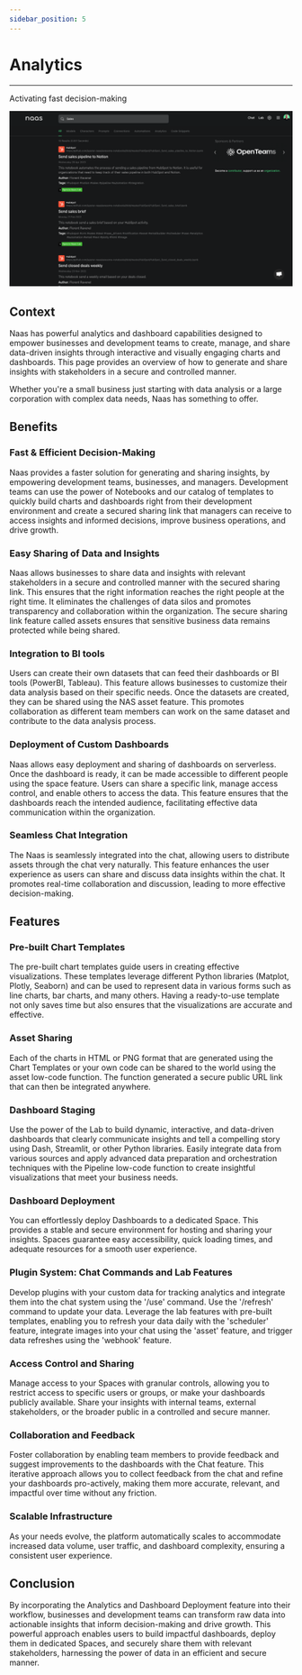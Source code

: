 ```yaml
---
sidebar_position: 5
---
```

# Analytics
---

Activating fast decision-making

![DataAITemplates](./img/search-sales-templates.png)
## Context

Naas has powerful analytics and dashboard capabilities designed to empower businesses and development teams to create, manage, and share data-driven insights through interactive and visually engaging charts and dashboards. This page provides an overview of how to generate and share insights with stakeholders in a secure and controlled manner.

Whether you're a small business just starting with data analysis or a large corporation with complex data needs, Naas has something to offer.

## Benefits

### Fast & Efficient Decision-Making

Naas provides a faster solution for generating and sharing insights, by empowering development teams, businesses, and managers. Development teams can use the power of Notebooks and our catalog of templates to quickly build charts and dashboards right from their development environment and create a secured sharing link that managers can receive to access insights and informed decisions, improve business operations, and drive growth.

### Easy Sharing of Data and Insights

Naas allows businesses to share data and insights with relevant stakeholders in a secure and controlled manner with the secured sharing link. This ensures that the right information reaches the right people at the right time. It eliminates the challenges of data silos and promotes transparency and collaboration within the organization. The secure sharing link feature called assets ensures that sensitive business data remains protected while being shared.

### Integration to BI tools

Users can create their own datasets that can feed their dashboards or BI tools (PowerBI, Tableau). This feature allows businesses to customize their data analysis based on their specific needs. Once the datasets are created, they can be shared using the NAS asset feature. This promotes collaboration as different team members can work on the same dataset and contribute to the data analysis process.

### Deployment of Custom Dashboards

Naas allows easy deployment and sharing of dashboards on serverless. Once the dashboard is ready, it can be made accessible to different people using the space feature. Users can share a specific link, manage access control, and enable others to access the data. This feature ensures that the dashboards reach the intended audience, facilitating effective data communication within the organization.

### Seamless Chat Integration

The Naas is seamlessly integrated into the chat, allowing users to distribute assets through the chat very naturally. This feature enhances the user experience as users can share and discuss data insights within the chat. It promotes real-time collaboration and discussion, leading to more effective decision-making.

## Features

### Pre-built Chart Templates

The pre-built chart templates guide users in creating effective visualizations. These templates leverage different Python libraries (Matplot, Plotly, Seaborn) and can be used to represent data in various forms such as line charts, bar charts, and many others. Having a ready-to-use template not only saves time but also ensures that the visualizations are accurate and effective. 

### Asset Sharing

Each of the charts in HTML or PNG format that are generated using the Chart Templates or your own code can be shared to the world using the asset low-code function. The function generated a secure public URL link that can then be integrated anywhere.

### Dashboard Staging

Use the power of the Lab to build dynamic, interactive, and data-driven dashboards that clearly communicate insights and tell a compelling story using Dash, Streamlit, or other Python libraries. Easily integrate data from various sources and apply advanced data preparation and orchestration techniques with the Pipeline low-code function to create insightful visualizations that meet your business needs. 

### Dashboard Deployment

You can effortlessly deploy Dashboards to a dedicated Space. This provides a stable and secure environment for hosting and sharing your insights. Spaces guarantee easy accessibility, quick loading times, and adequate resources for a smooth user experience.

### Plugin System: Chat Commands and Lab Features

Develop plugins with your custom data for tracking analytics and integrate them into the chat system using the '/use' command. Use the '/refresh' command to update your data. Leverage the lab features with pre-built templates, enabling you to refresh your data daily with the 'scheduler' feature, integrate images into your chat using the 'asset' feature, and trigger data refreshes using the 'webhook' feature.

### Access Control and Sharing

Manage access to your Spaces with granular controls, allowing you to restrict access to specific users or groups, or make your dashboards publicly available. Share your insights with internal teams, external stakeholders, or the broader public in a controlled and secure manner.

### Collaboration and Feedback

Foster collaboration by enabling team members to provide feedback and suggest improvements to the dashboards with the Chat feature. This iterative approach allows you to collect feedback from the chat and refine your dashboards pro-actively, making them more accurate, relevant, and impactful over time without any friction.

### Scalable Infrastructure

As your needs evolve, the platform automatically scales to accommodate increased data volume, user traffic, and dashboard complexity, ensuring a consistent user experience.

## Conclusion

By incorporating the Analytics and Dashboard Deployment feature into their workflow, businesses and development teams can transform raw data into actionable insights that inform decision-making and drive growth. This powerful approach enables users to build impactful dashboards, deploy them in dedicated Spaces, and securely share them with relevant stakeholders, harnessing the power of data in an efficient and secure manner.